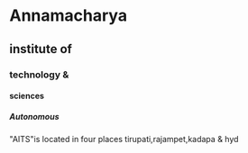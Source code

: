 # Annamacharya 
## institute of
### technology &
#### sciences 
##### Autonomous

"AITS"is located in four places tirupati,rajampet,kadapa & hyd
